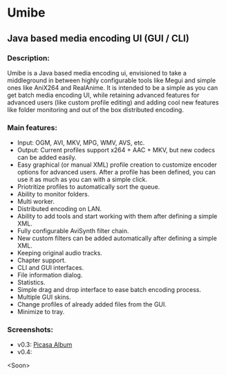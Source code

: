 # Umibe #
## Java based media encoding UI (GUI / CLI) ##
### Description: ###
Umibe is a Java based media encoding ui, envisioned to take a middleground in between highly configurable tools like Megui and simple ones like AniX264 and RealAnime.
It is intended to be a simple as you can get batch media encoding UI, while retaining advanced features for advanced users (like custom profile editing) and adding cool new features like folder monitoring and out of the box distributed encoding.

### Main features: ###
  * Input: OGM, AVI, MKV, MPG, WMV, AVS, etc.
  * Output: Current profiles support x264 + AAC + MKV, but new codecs can be added easily.
  * Easy graphical (or manual XML) profile creation to customize encoder options for advanced users. After a profile has been defined, you can use it as much as you can with a simple click.
  * Priotritize profiles to automatically sort the queue.
  * Ability to monitor folders.
  * Multi worker.
  * Distributed encoding on LAN.
  * Ability to add tools and start working with them after defining a simple XML.
  * Fully configurable AviSynth filter chain.
  * New custom filters can be added automatically after defining a simple XML.
  * Keeping original audio tracks.
  * Chapter support.
  * CLI and GUI interfaces.
  * File information dialog.
  * Statistics.
  * Simple drag and drop interface to ease batch encoding process.
  * Multiple GUI skins.
  * Change profiles of already added files from the GUI.
  * Minimize to tray.

### Screenshots: ###
  * v0.3: [Picasa Album](http://picasaweb.google.com/joaquinpf/Screenshots#)
  * v0.4: 

&lt;Soon&gt;

